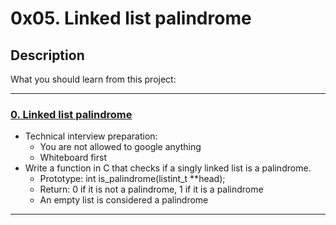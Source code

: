 # 0x05. Linked list palindrome

## Description

What you should learn from this project:

---

### [0. Linked list palindrome](./0-is_palindrome.c)

* Technical interview preparation:
  * You are not allowed to google anything
  * Whiteboard first
* Write a function in C that checks if a singly linked list is a palindrome.
  * Prototype: int is_palindrome(listint_t **head);
  * Return: 0 if it is not a palindrome, 1 if it is a palindrome
  * An empty list is considered a palindrome

---